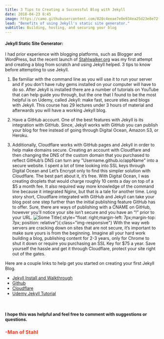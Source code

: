 ```yaml
---
title: 3 Tips to Creating a Successful Blog with Jekyll
date: 2018-04-23 8:45
image: https://camo.githubusercontent.com/820c4eeae7e0e934ea25d23e8e72f2b1f43b4088/68747470733a2f2f662e636c6f75642e6769746875622e636f6d2f6173736574732f31323733322f313536363638352f31353761353632652d353039332d313165332d383939392d3037326262633231636334352e706e67
lead: "Benefits of using Jekyll's static site generator." 
subtitle: Building, hosting, and securing your blog
---
```

#### Jekyll Static Site Generator:
 
I had prior experience with blogging platforms, such as Blogger and WordPress, but the recent launch of [Stahlwalker.org]( https://stahlwalker.org/) was my first attempt and creating a blog from scratch and using Jekyll helped. 3 tips to know before attempting to use Jekyll.

1.  Be familiar with the command line as you will use it to run your server and if you don’t have ruby gems installed on your computer will have to do so. After Jekyll is installed there are a number of tutorials on YouTube that can help guide you through, but the one that I found to be the most helpful is on Udemy, called Jekyll: make fast, secure sties and blogs with Jekyll. This course has 29 lectures under 3 hours of material and afterwards you will have a working Jekyll blog. 

2.  Have a GitHub account. One of the best features with Jekyll is its integration with GitHub. Since, Jekyll works with GitHub you can publish your blog for free instead of going through Digital Ocean, Amazon S3, or Heroku. 

3.  Additionally, Cloudflare works with GitHub pages and Jekyll in order to help make domains secure. Creating an account with Cloudflare and then changing the DNS of the custom domain that you purchased to reflect GitHub’s DNS can turn any "Username<span></span>.github.<span></span>io/appName" into a secure website. I spent a lot of time looking into SSL keys through Digital Ocean and Let’s Encrypt only to find this simpler solution with Cloudflare. The best part about it, it’s free. With Digital Ocean, I was creating droplets that would charge roughly 10 cents a day on top of a $5 a month fee.  It also required way more knowledge of the command line because it integrated Nginx, but that is a tale for another time. Long story short, Cloudflare integrated with GitHub and Jekyll can take your blog post one step further than the initial publishing feature GitHub has to offer. Sure, there are ways of publishing with a CNAME on GitHub, however you’ll notice your site isn’t secure and you have an “!” prior to your URL. ![Some Title]( https://encrypted-tbn0.gstatic.com/images?q=tbn:ANd9GcQEGwja5X_u_swFYdUwFGqS8RtjR5Kh_B1mpRgv_oVEtD7K0kMZsQ){:style="float: right;margin-left: 7px;margin-top: 7px; position: relative"}{:class="img-responsive"} With the way web servers are cracking down on sites that are not secure, it’s important to make sure yours is from the beginning. Imagine all your hard work building a blog, publishing content for 2-3 years, only for Chrome to shut it down or require you purchasing an SSL Key for $75 a year. Save yourself the hassle and get it through Cloudflare, protect your site right out of the gates. 

Here are a couple links to help get you started on creating your first Jekyll Blog.

* [Jekyll Install and Walkthrough]( https://jekyllrb.com/)
* [Github](https://github.com/)
* [Cloudflare]( https://www.cloudflare.com/)
* [Udemy Jekyll Tutorial](https://www.udemy.com/static-website-generator-fast-secure-sites-blogs-with-jekyll/learn/v4/overview)

&nbsp;
#### I hope this was helpful and feel free to comment with suggestions or questions.  

### **<span style="color:rgb(254, 57, 30)">-Man of Stahl</span>**
